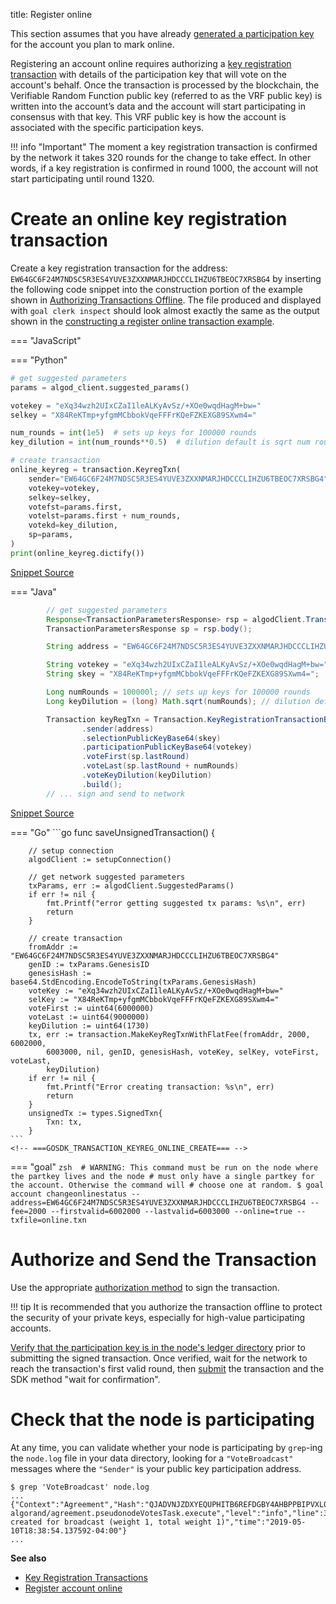 title: Register online

This section assumes that you have already [generated a participation key](generate_keys.md) for the account you plan to mark online. 

Registering an account online requires authorizing a [key registration transaction](../../get-details/transactions/index.md#key-registration-transaction) with details of the participation key that will vote on the account's behalf. Once the transaction is processed by the blockchain, the Verifiable Random Function public key (referred to as the VRF public key) is written into the account’s data and the account will start participating in consensus with that key. This VRF public key is how the account is associated with the specific participation keys.

!!! info "Important"
	The moment a key registration transaction is confirmed by the network it takes 320 rounds for the change to take effect. In other words, if a key registration is confirmed in round 1000, the account will not start participating until round 1320.

# Create an online key registration transaction

Create a key registration transaction for the address: `EW64GC6F24M7NDSC5R3ES4YUVE3ZXXNMARJHDCCCLIHZU6TBEOC7XRSBG4` by inserting the following code snippet into the construction portion of the example shown in [Authorizing Transactions Offline](../../get-details/transactions/offline_transactions.md#unsigned-transaction-file-operations). The file produced and displayed with `goal clerk inspect` should look almost exactly the same as the output shown in the [constructing a register online transaction example](../../get-details/transactions/index.md#register-account-online). 


=== "JavaScript"
    <!-- ===JSSDK_TRANSACTION_KEYREG_ONLINE_CREATE=== -->
    <!-- ===JSSDK_TRANSACTION_KEYREG_ONLINE_CREATE=== -->

=== "Python"
    <!-- ===PYSDK_TRANSACTION_KEYREG_ONLINE_CREATE=== -->
```python
# get suggested parameters
params = algod_client.suggested_params()

votekey = "eXq34wzh2UIxCZaI1leALKyAvSz/+XOe0wqdHagM+bw="
selkey = "X84ReKTmp+yfgmMCbbokVqeFFFrKQeFZKEXG89SXwm4="

num_rounds = int(1e5)  # sets up keys for 100000 rounds
key_dilution = int(num_rounds**0.5)  # dilution default is sqrt num rounds

# create transaction
online_keyreg = transaction.KeyregTxn(
    sender="EW64GC6F24M7NDSC5R3ES4YUVE3ZXXNMARJHDCCCLIHZU6TBEOC7XRSBG4",
    votekey=votekey,
    selkey=selkey,
    votefst=params.first,
    votelst=params.first + num_rounds,
    votekd=key_dilution,
    sp=params,
)
print(online_keyreg.dictify())
```
[Snippet Source](https://github.com/barnjamin/py-algorand-sdk/blob/doc-examples/_examples/participation.py#L6-L26)
    <!-- ===PYSDK_TRANSACTION_KEYREG_ONLINE_CREATE=== -->

=== "Java"
    <!-- ===JAVASDK_TRANSACTION_KEYREG_ONLINE_CREATE=== -->
```java
        // get suggested parameters
        Response<TransactionParametersResponse> rsp = algodClient.TransactionParams().execute();
        TransactionParametersResponse sp = rsp.body();

        String address = "EW64GC6F24M7NDSC5R3ES4YUVE3ZXXNMARJHDCCCLIHZU6TBEOC7XRSBG4";

        String votekey = "eXq34wzh2UIxCZaI1leALKyAvSz/+XOe0wqdHagM+bw=";
        String skey = "X84ReKTmp+yfgmMCbbokVqeFFFrKQeFZKEXG89SXwm4=";

        Long numRounds = 100000l; // sets up keys for 100000 rounds
        Long keyDilution = (long) Math.sqrt(numRounds); // dilution default is sqrt num rounds

        Transaction keyRegTxn = Transaction.KeyRegistrationTransactionBuilder().suggestedParams(sp)
                .sender(address)
                .selectionPublicKeyBase64(skey)
                .participationPublicKeyBase64(votekey)
                .voteFirst(sp.lastRound)
                .voteLast(sp.lastRound + numRounds)
                .voteKeyDilution(keyDilution)
                .build();
        // ... sign and send to network
```
[Snippet Source](https://github.com/barnjamin/java-algorand-sdk/blob/examples/examples/src/main/java/com/algorand/examples/Participation.java#L13-L34)
    <!-- ===JAVASDK_TRANSACTION_KEYREG_ONLINE_CREATE=== -->

=== "Go"
    <!-- ===GOSDK_TRANSACTION_KEYREG_ONLINE_CREATE=== -->
    ```go 
    func saveUnsignedTransaction() {

        // setup connection
        algodClient := setupConnection()

        // get network suggested parameters
        txParams, err := algodClient.SuggestedParams()
        if err != nil {
            fmt.Printf("error getting suggested tx params: %s\n", err)
            return
        }

        // create transaction
        fromAddr := "EW64GC6F24M7NDSC5R3ES4YUVE3ZXXNMARJHDCCCLIHZU6TBEOC7XRSBG4"
        genID := txParams.GenesisID
        genesisHash := base64.StdEncoding.EncodeToString(txParams.GenesisHash)
        voteKey := "eXq34wzh2UIxCZaI1leALKyAvSz/+XOe0wqdHagM+bw="
        selKey := "X84ReKTmp+yfgmMCbbokVqeFFFrKQeFZKEXG89SXwm4="
        voteFirst := uint64(6000000)
        voteLast := uint64(9000000)
        keyDilution := uint64(1730)
        tx, err := transaction.MakeKeyRegTxnWithFlatFee(fromAddr, 2000, 6002000,
            6003000, nil, genID, genesisHash, voteKey, selKey, voteFirst, voteLast,
            keyDilution)
        if err != nil {
            fmt.Printf("Error creating transaction: %s\n", err)
            return
        }
        unsignedTx := types.SignedTxn{
            Txn: tx,
        }
    ```
    <!-- ===GOSDK_TRANSACTION_KEYREG_ONLINE_CREATE=== -->

=== "goal"
    <!-- ===GOAL_TRANSACTION_KEYREG_ONLINE_CREATE=== -->
    ```zsh 
    # WARNING: This command must be run on the node where the partkey lives and the node
    # must only have a single partkey for the account. Otherwise the command will
    # choose one at random.
    $ goal account changeonlinestatus --address=EW64GC6F24M7NDSC5R3ES4YUVE3ZXXNMARJHDCCCLIHZU6TBEOC7XRSBG4 --fee=2000 --firstvalid=6002000 --lastvalid=6003000 --online=true --txfile=online.txn
    ```
    <!-- ===GOAL_TRANSACTION_KEYREG_ONLINE_CREATE=== -->

# Authorize and Send the Transaction
Use the appropriate [authorization method](../../../get-details/transactions/signatures) to sign the transaction. 

!!! tip
    It is recommended that you authorize the transaction offline to protect the security of your private keys, especially for high-value participating accounts. 

[Verify that the participation key is in the node's ledger directory](../generate_keys#check-that-the-key-exists-in-the-nodes-ledger-directory) prior to submitting the signed transaction. Once verified, wait for the network to reach the transaction's first valid round, then [submit](../../../archive/build-apps/hello_world#submit-the-transaction) the transaction and the SDK method "wait for confirmation". 

# Check that the node is participating

At any time, you can validate whether your node is participating by `grep`-ing the `node.log` file in your data directory, looking for a `"VoteBroadcast"` messages where the `"Sender"` is your public key participation address.

```
$ grep 'VoteBroadcast' node.log
...
{"Context":"Agreement","Hash":"QJADVNJZDXYEQUPHITB6REFDGBY4AHBPPBIPVXLOPOASZA4T3PIA","ObjectPeriod":0,"ObjectRound":896659,"ObjectStep":2,"Period":0,"Round":0,"Sender":"3IE2GDYYSI56U53AQ6UUWRGAIGG5D4RHWLMCXJOPWQJA2ABF2X2A","Step":0,"Type":"VoteBroadcast","Weight":1,"WeightTotal":1,"file":"pseudonode.go","function":"github.com/algorand/go-algorand/agreement.pseudonodeVotesTask.execute","level":"info","line":344,"msg":"vote created for broadcast (weight 1, total weight 1)","time":"2019-05-10T18:38:54.137592-04:00"}
...
```

**See also**

- [Key Registration Transactions](../../../get-details/transactions/#key-registration-transaction)
- [Register account online](../../../get-details/transactions/#register-account-online)